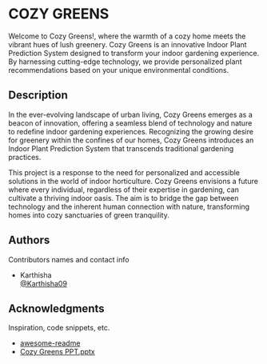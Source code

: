 # COZY GREENS

Welcome to Cozy Greens!, where the warmth of a cozy home meets the vibrant hues of lush greenery. Cozy Greens is an innovative Indoor Plant Prediction System designed to transform your indoor gardening experience. By harnessing cutting-edge technology, we provide personalized plant recommendations based on your unique environmental conditions. 

## Description

In the ever-evolving landscape of urban living, Cozy Greens emerges as a beacon of innovation, offering a seamless blend of technology and nature to redefine indoor gardening experiences. Recognizing the growing desire for greenery within the confines of our homes, Cozy Greens introduces an Indoor Plant Prediction System that transcends traditional gardening practices.       

This project is a response to the need for personalized and accessible solutions in the world of indoor horticulture. Cozy Greens envisions a future where every individual, regardless of their expertise in gardening, can cultivate a thriving indoor oasis. The aim is to bridge the gap between technology and the inherent human connection with nature, transforming homes into cozy sanctuaries of green tranquility.


## Authors

Contributors names and contact info
* Karthisha  
 [@Karthisha09](https://github.com/Karthisha09/)


## Acknowledgments

Inspiration, code snippets, etc.
* [awesome-readme](https://github.com/matiassingers/awesome-readme)
* [Cozy Greens PPT.pptx](https://github.com/user-attachments/files/17892934/Cozy.Greens.PPT.pptx)
